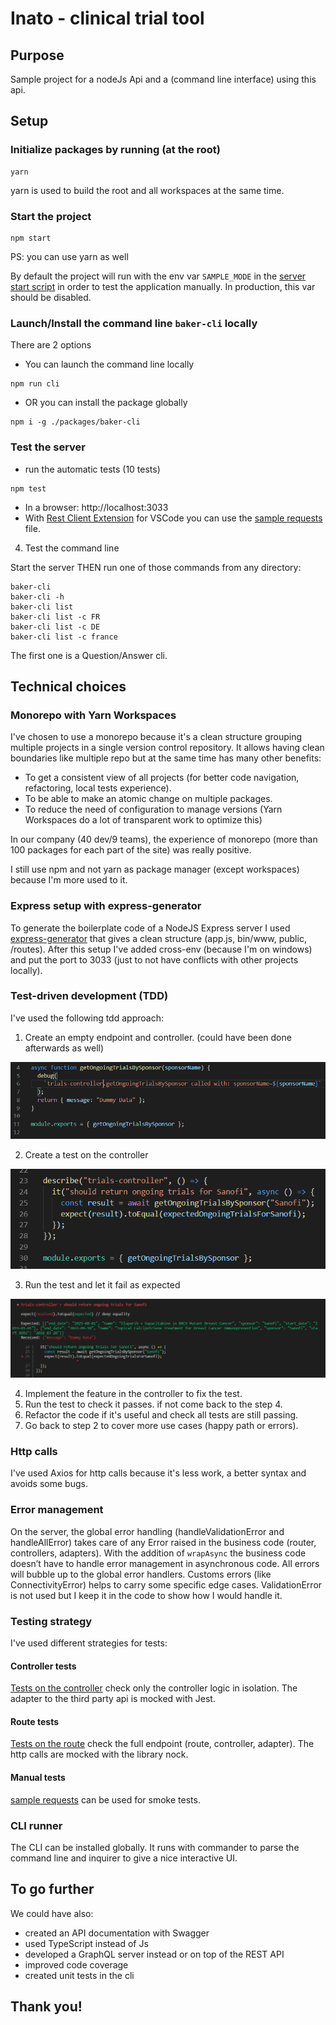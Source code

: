 # Inato - clinical trial tool

## Purpose

Sample project for a nodeJs Api and a  (command line interface) using this api. 

## Setup

### Initialize packages by running (at the root)

```
yarn
```

yarn is used to build the root and all workspaces at the same time.

### Start the project

```
npm start
```

PS: you can use yarn as well

By default the project will run with the env var `SAMPLE_MODE` in the [server start script](.\packages\server\package.json) in order to test the application manually. In production, this var should be disabled.

### Launch/Install the command line `baker-cli` locally

There are 2 options

- You can launch the command line locally

```
npm run cli
```

- OR you can install the package globally

```
npm i -g ./packages/baker-cli
```

### Test the server

- run the automatic tests (10 tests)

```
npm test
```

- In a browser: http://localhost:3033
- With [Rest Client Extension](https://marketplace.visualstudio.com/items?itemName=humao.rest-client) for VSCode you can use the [sample requests](.\packages\server\tests\manual\trials.http) file.

4. Test the command line

Start the server THEN run one of those commands from any directory:

```
baker-cli
baker-cli -h
baker-cli list
baker-cli list -c FR
baker-cli list -c DE
baker-cli list -c france
```

The first one is a Question/Answer cli.

## Technical choices

### Monorepo with Yarn Workspaces

I've chosen to use a monorepo because it's a clean structure grouping multiple projects in a single version control repository. It allows having clean boundaries like multiple repo but at the same time has many other benefits:

- To get a consistent view of all projects (for better code navigation, refactoring, local tests experience).
- To be able to make an atomic change on multiple packages.
- To reduce the need of configuration to manage versions (Yarn Workspaces do a lot of transparent work to optimize this)

In our company (40 dev/9 teams), the experience of monorepo (more than 100 packages for each part of the site) was really positive.

I still use npm and not yarn as package manager (except workspaces) because I'm more used to it.

### Express setup with express-generator

To generate the boilerplate code of a NodeJS Express server I used [express-generator](https://www.npmjs.com/package/express-generator) that gives a clean structure (app.js, bin/www, public, /routes). After this setup I've added cross-env (because I'm on windows) and put the port to 3033 (just to not have conflicts with other projects locally).

### Test-driven development (TDD)

I've used the following tdd approach:

1. Create an empty endpoint and controller. (could have been done afterwards as well)

![dummy controller](doc-resources/dummy-controller.png)

2. Create a test on the controller

![controller tests](doc-resources/controller-tests.png)

3. Run the test and let it fail as expected

![Failing test](doc-resources/failing-test.png)

4. Implement the feature in the controller to fix the test.
5. Run the test to check it passes. if not come back to the step 4.
6. Refactor the code if it's useful and check all tests are still passing.
7. Go back to step 2 to cover more use cases (happy path or errors).

### Http calls

I've used Axios for http calls because it's less work, a better syntax and avoids some bugs.

### Error management

On the server, the global error handling (handleValidationError and handleAllError) takes care of any Error raised in the business code (router, controllers, adapters).
With the addition of `wrapAsync` the business code doesn’t have to handle error management in asynchronous code. All errors will bubble up to the global error handlers.
Customs errors (like ConnectivityError) helps to carry some specific edge cases. ValidationError is not used but I keep it in the code to show how I would handle it.

### Testing strategy

I've used different strategies for tests:

#### Controller tests

[Tests on the controller](.\packages\server\controllers\trials-controller.test.js) check only the controller logic in isolation. The adapter to the third party api is mocked with Jest.

#### Route tests

[Tests on the route](.\packages\server\routes\trials.test.js) check the full endpoint (route, controller, adapter). The http calls are mocked with the library nock.

#### Manual tests

[sample requests](.\packages\server\tests\manual\trials.http) can be used for smoke tests.

### CLI runner

The CLI can be installed globally. It runs with commander to parse the command line and inquirer to give a nice interactive UI.

## To go further

We could have also:

- created an API documentation with Swagger
- used TypeScript instead of Js
- developed a GraphQL server instead or on top of the REST API
- improved code coverage
- created unit tests in the cli

## Thank you!
